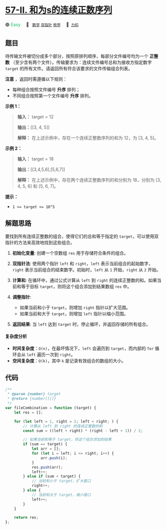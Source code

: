 # [57-II. 和为s的连续正数序列](https://2xiao.github.io/leetcode-js/offer/jz_offer_57_2.html)

🟢 <font color=#15bd66>Easy</font>&emsp; 🔖&ensp; [`数学`](/tag/math.md) [`双指针`](/tag/two-pointers.md) [`枚举`](/tag/enumeration.md)&emsp; 🔗&ensp;[`力扣`](https://leetcode.cn/problems/he-wei-sde-lian-xu-zheng-shu-xu-lie-lcof)

## 题目

待传输文件被切分成多个部分，按照原排列顺序，每部分文件编号均为一个 **正整数** （至少含有两个文件）。传输要求为：连续文件编号总和为接收方指定数字
`target` 的所有文件。请返回所有符合该要求的文件传输组合列表。

**注意** ，返回时需遵循以下规则：

- 每种组合按照文件编号 **升序** 排列；
- 不同组合按照第一个文件编号 **升序** 排列。

**示例 1：**

> **输入：** target = 12
>
> **输出：**[[3, 4, 5]]
>
> **解释：** 在上述示例中，存在一个连续正整数序列的和为 12，为 [3, 4, 5]。

**示例 2：**

> **输入：** target = 18
>
> **输出：**[[3,4,5,6],[5,6,7]]
>
> **解释：** 在上述示例中，存在两个连续正整数序列的和分别为 18，分别为 [3, 4, 5, 6] 和 [5, 6, 7]。

**提示：**

- `1 <= target <= 10^5`

## 解题思路

要找到所有连续正整数的组合，使得它们的总和等于指定的 `target`，可以使用双指针的方法来高效地找到这些组合。

1. **初始化变量**: 创建一个空数组 `res` 用于存储符合条件的组合。

2. **双指针法**: 使用两个指针 `left` 和 `right`，`left` 表示当前组合的起始数字，`right` 表示当前组合的结束数字。初始时，`left` 从 `1` 开始，`right` 从 `2` 开始。

3. **计算和**: 在循环中，通过公式计算从 `left` 到 `right` 的连续正整数的和。如果当前和等于目标 `target`，则将这个组合添加到结果数组 `res` 中。

4. **调整指针**:

   - 如果当前和小于 `target`，则增加 `right` 指针以扩大范围。
   - 如果当前和大于 `target`，则增加 `left` 指针以缩小范围。

5. **返回结果**: 当 `left` 达到 `target` 时，停止循环，并返回存储的所有组合。

#### 复杂度分析

- **时间复杂度**：`O(n)`，在最坏情况下，`left` 会遍历到 `target`，而内部的 `for` 循环会从 `left` 遍历一次到 `right`。
- **空间复杂度**：`O(k)`，其中 `k` 是记录有效组合的数组的大小。

## 代码

```javascript
/**
 * @param {number} target
 * @return {number[][]}
 */
var fileCombination = function (target) {
	let res = [];

	for (let left = 1, right = 2; left < right; ) {
		// 计算从 left 到 right 的连续正整数的和
		const sum = ((left + right) * (right - left + 1)) / 2;

		// 如果当前和等于 target，将这个组合添加到结果
		if (sum == target) {
			let arr = [];
			for (let i = left; i <= right; i++) {
				arr.push(i);
			}
			res.push(arr);
			left++;
		} else if (sum < target) {
			// 当前和小于 target，扩大窗口
			right++;
		} else {
			// 当前和大于 target，缩小窗口
			left++;
		}
	}

	return res;
};
```
